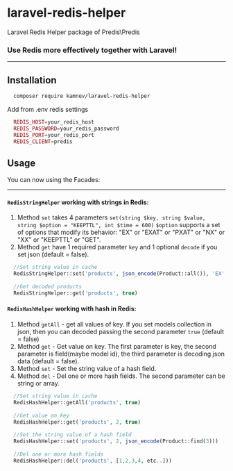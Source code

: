 # laravel-redis-helper
Laravel Redis Helper package of Predis\Predis

### Use Redis more effectively together with Laravel!
***

## Installation

```sh
  composer require kamnev/laravel-redis-helper
```
Add from .env redis settings 
```php
  REDIS_HOST=your_redis_host
  REDIS_PASSWORD=your_redis_password
  REDIS_PORT=your_redis_port
  REDIS_CLIENT=predis
```

## Usage

You can now using the Facades:

***
#### `RedisStringHelper` working with strings in Redis:

 1. Method `set` takes 4 parameters `set(string $key, string $value, string $option = "KEEPTTL", int $time = 600)`
    `$option` supports a set of options that modify its behavior: "EX" or "EXAT" or "PXAT" or "NX" or "XX" or "KEEPTTL" or "GET".
 2. Method `get` have 1 required parameter `key` and 1 optional `decode` if you set json (default = false).
 
```php
  //Set string value in cache
  RedisStringHelper::set('products', json_encode(Product::all()), 'EX', 6000)
  
  //Get decoded products 
  RedisStringHelper::get('products', true)
```

#### `RedisHashHelper` working with hash in Redis:

 1. Method `getAll` - get all values of key. If you set models collection in json, then you can decoded passing the second parameter `true` (default = false)
 2. Method `get` - Get value on key. The first parameter is key, the second parameter is field(maybe model id), the third parameter is decoding json data (default = false).
 3. Method `set` - Set the string value of a hash field.
 4. Method `del` - Del one or more hash fields. The second parameter can be string or array.
```php
  //Set string value in cache
  RedisHashHelper::getAll('products', true)
  
  //Get value on key 
  RedisHashHelper::get('products', 2, true)
  
  //Set the string value of a hash field
  RedisHashHelper::set('products', 2, json_encode(Product::find(3)))
  
  //Del one or more hash fields
  RedisHashHelper::del('products', [1,2,3,4, etc..]))
```
